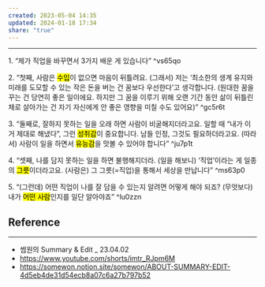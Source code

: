 ```yaml
---
created: 2023-05-04 14:35
updated: 2024-01-18 17:34
share: "true"
---
```


---
1\. “제가 직업을 바꾸면서 3가지 배운 게 있습니다” ^vs65qo

2\. “첫째, 사람은 <mark class="hltr-red">수입</mark>이 없으면 마음이 뒤틀려요. (그래서) 저는 ‘최소한의 생계 유지와 미래를 도모할 수 있는 작은 돈을 버는 건 꿈보다 우선한다’고 생각합니다. (원대한 꿈을 꾸는 건 당연히 좋은 일이에요. 하지만 그 꿈을 이루기 위해 오랜 기간 동안 삶이 뒤틀린 채로 살아가는 건 자기 자신에게 안 좋은 영향을 미칠 수도 있어요)” ^gc5r6t

3\. “둘째로, 잘하지 못하는 일을 오래 하면 사람이 비굴해지더라고요. 일할 때 “내가 이거 제대로 해냈다”, 그런 <mark class="hltr-red">성취감</mark>이 중요합니다. 남들 인정, 그것도 필요하더라고요. (따라서) 사람이 일을 하면서 <mark class="hltr-red">유능감</mark>을 맛볼 수 있어야 합니다” ^ju7p1t

4\. “셋째, 나를 담지 못하는 일을 하면 불행해지더라. (일을 해보니) ‘직업’이라는 게 일종의 <mark class="hltr-red">그릇</mark>이더라고요. (사람은) 그 그릇(=직업)을 통해서 세상을 만납니다” ^ms63p0

5\. “(그런데) 어떤 직업이 나를 잘 담을 수 있는지 알려면 어떻게 해야 되죠? (무엇보다) 내가 <mark class="hltr-red">어떤 사람</mark>인지를 일단 알아야죠” ^lu0zzn





## Reference
---
- 썸원의 Summary & Edit _ 23.04.02
- https://www.youtube.com/shorts/imtr_RJpm6M
- https://somewon.notion.site/somewon/ABOUT-SUMMARY-EDIT-4d5eb4de31d54ecb8a07c6a27b797b52